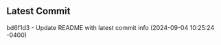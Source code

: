 
## Latest Commit
bd6f1d3 - Update README with latest commit info (2024-09-04 10:25:24 -0400) <Yunxi-Zhou>
